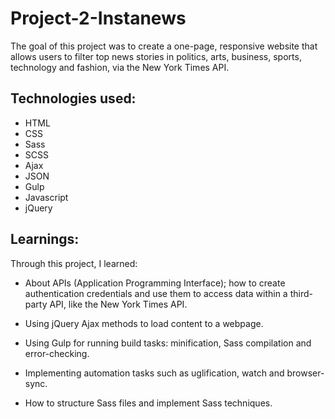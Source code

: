 # Project-2-Instanews

The goal of this project was to create a one-page, responsive website that allows users to filter top news stories in politics, arts, business, sports, technology and fashion, via the New York Times API.

## Technologies used: 
* HTML
* CSS
* Sass
* SCSS
* Ajax
* JSON 
* Gulp 
* Javascript
* jQuery

## Learnings:

Through this project, I learned:
* About APIs (Application Programming Interface); how to create authentication credentials and use them to access data within a third-party API, like the New York Times API. 

* Using jQuery Ajax methods to load content to a webpage.

* Using Gulp for running build tasks: minification, Sass compilation and error-checking. 

* Implementing automation tasks such as uglification, watch and browser-sync.

* How to structure Sass files and implement Sass techniques.